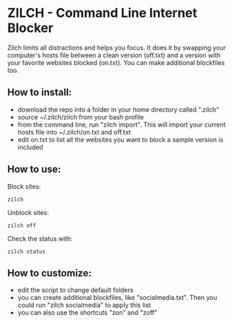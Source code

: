 ZILCH - Command Line Internet Blocker
===

Zilch limits all distractions and helps you focus. It does it by swapping your computer's hosts file between a clean version (off.txt) and a version with your favorite websites blocked (on.txt). You can make additional blockfiles too.

How to install:
---

- download the repo into a folder in your home directory called ".zilch"
- source ~/.zilch/zilch from your bash profile
- from the command line, run "zilch import". This will import your current hosts file into ~/.zilch/on.txt and off.txt
- edit on.txt to list all the websites you want to block a sample version is included

How to use:
---

Block sites:

    zilch
    
Unblock sites:

    zilch off
    
Check the status with:

    zilch status

How to customize:
---

- edit the script to change default folders
- you can create additional blockfiles, like "socialmedia.txt". Then you could run "zilch socialmedia" to apply this list
- you can also use the shortcuts "zon" and "zoff"
